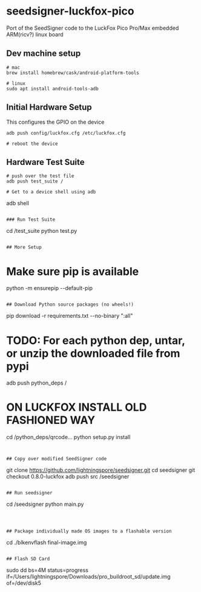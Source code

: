 # seedsigner-luckfox-pico
Port of the SeedSigner code to the LuckFox Pico Pro/Max embedded ARM(ricv?) linux board


## Dev machine setup
```
# mac
brew install homebrew/cask/android-platform-tools

# linux
sudo apt install android-tools-adb
```

## Initial Hardware Setup


This configures the GPIO on the device
```
adb push config/luckfox.cfg /etc/luckfox.cfg

# reboot the device
```

## Hardware Test Suite

```
# push over the test file
adb push test_suite /

# Get to a device shell using adb
```
adb shell
```

### Run Test Suite
```
cd /test_suite
python test.py
```

## More Setup
```
# Make sure pip is available
python -m ensurepip --default-pip
```

## Download Python source packages (no wheels!)
```
pip download -r requirements.txt --no-binary ":all"
# TODO: For each python dep, untar, or unzip the downloaded file from pypi
adb push python_deps /

# ON LUCKFOX INSTALL OLD FASHIONED WAY
cd /python_deps/qrcode...
python setup.py install
```


## Copy over modified SeedSigner code
```
git clone https://github.com/lightningspore/seedsigner.git
cd seedsigner
git checkout 0.8.0-luckfox
adb push src /seedsigner
```

## Run seedsigner
```
cd /seedsigner
python main.py
```



## Package individually made OS images to a flashable version
```
cd 
./blkenvflash final-image.img
```

## Flash SD Card
```
sudo dd bs=4M status=progress if=/Users/lightningspore/Downloads/pro_buildroot_sd/update.img of=/dev/disk5
```
